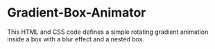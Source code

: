 # Gradient-Box-Animator
This HTML and CSS code defines a simple rotating gradient animation inside a box with a blur effect and a nested box. 

